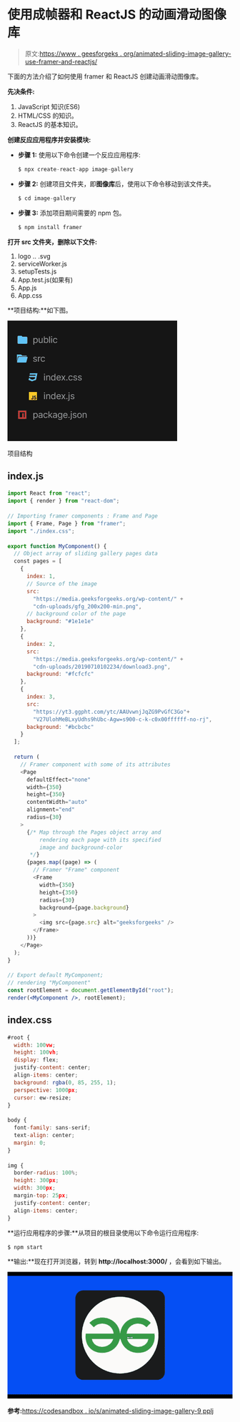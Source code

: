 # 使用成帧器和 ReactJS 的动画滑动图像库

> 原文:[https://www . geesforgeks . org/animated-sliding-image-gallery-use-framer-and-reactjs/](https://www.geeksforgeeks.org/animated-sliding-image-gallery-using-framer-and-reactjs/)

下面的方法介绍了如何使用 framer 和 ReactJS 创建动画滑动图像库。

**先决条件:**

1.  JavaScript 知识(ES6)
2.  HTML/CSS 的知识。
3.  ReactJS 的基本知识。

**创建反应应用程序并安装模块:**

*   **步骤 1:** 使用以下命令创建一个反应应用程序:

    ```jsx
    $ npx create-react-app image-gallery
    ```

*   **步骤 2:** 创建项目文件夹，即**图像库**后，使用以下命令移动到该文件夹。

    ```jsx
    $ cd image-gallery
    ```

*   **步骤 3:** 添加项目期间需要的 npm 包。

    ```jsx
    $ npm install framer
    ```

**打开 src 文件夹，删除以下文件:**

1.  logo .. .svg
2.  serviceWorker.js
3.  setupTests.js
4.  App.test.js(如果有)
5.  App.js
6.  App.css

**项目结构:**如下图。

![](img/e2f4f79b72aa2d1a566b249657b3a417.png)

项目结构

## index.js

```jsx
import React from "react";
import { render } from "react-dom";

// Importing framer components : Frame and Page
import { Frame, Page } from "framer";
import "./index.css";

export function MyComponent() {
  // Object array of sliding gallery pages data
  const pages = [
    {
      index: 1,
      // Source of the image
      src:
        "https://media.geeksforgeeks.org/wp-content/" + 
        "cdn-uploads/gfg_200x200-min.png",
      // background color of the page
      background: "#1e1e1e"
    },
    {
      index: 2,
      src:
        "https://media.geeksforgeeks.org/wp-content/" + 
        "cdn-uploads/20190710102234/download3.png",
      background: "#fcfcfc"
    },
    {
      index: 3,
      src:
        "https://yt3.ggpht.com/ytc/AAUvwnjJqZG9PvGfC3Go"+
        "V27UlohMeBLxyUdhs9hUbc-Agw=s900-c-k-c0x00ffffff-no-rj",
      background: "#bcbcbc"
    }
  ];

  return (
    // Framer component with some of its attributes
    <Page
      defaultEffect="none"
      width={350}
      height={350}
      contentWidth="auto"
      alignment="end"
      radius={30}
    >
      {/* Map through the Pages object array and 
          rendering each page with its specified 
          image and background-color
       */}
      {pages.map((page) => (
        // Framer "Frame" component
        <Frame
          width={350}
          height={350}
          radius={30}
          background={page.background}
        >
          <img src={page.src} alt="geeksforgeeks" />
        </Frame>
      ))}
    </Page>
  );
}

// Export default MyComponent;
// rendering "MyComponent"
const rootElement = document.getElementById("root");
render(<MyComponent />, rootElement);
```

## index.css

```jsx
#root {
  width: 100vw;
  height: 100vh;
  display: flex;
  justify-content: center;
  align-items: center;
  background: rgba(0, 85, 255, 1);
  perspective: 1000px;
  cursor: ew-resize;
}

body {
  font-family: sans-serif;
  text-align: center;
  margin: 0;
}

img {
  border-radius: 100%;
  height: 300px;
  width: 300px;
  margin-top: 25px;
  justify-content: center;
  align-items: center;
}
```

**运行应用程序的步骤:**从项目的根目录使用以下命令运行应用程序:

```jsx
$ npm start
```

**输出:**现在打开浏览器，转到 **http://localhost:3000/** ，会看到如下输出。

![](img/5891310f32e02078a5f375ad33a65d62.png)

**参考:**[https://codesandbox . io/s/animated-sliding-image-gallery-9 pplj](https://codesandbox.io/s/animated-sliding-image-gallery-9pplj)